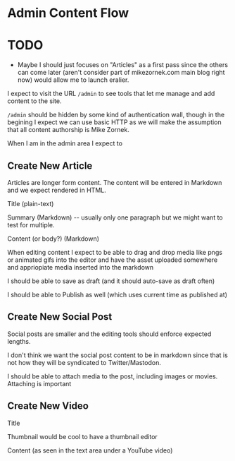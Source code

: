 # Admin Content Flow

# TODO

* Maybe I should just focuses on "Articles" as a first pass since the others can come later (aren't consider part of mikezornek.com main blog right now) would allow me to launch eralier.


I expect to visit the URL `/admin` to see tools that let me manage and add content to the site.

`/admin` should be hidden by some kind of authentication wall, though in the begining I expect we can use basic HTTP as we will make the assumption that all content authorship is Mike Zornek.

When I am in the admin area I expect to 

## Create New Article

Articles are longer form content. The content will be entered in Markdown and we expect rendered in HTML.

Title (plain-text)

Summary (Markdown) -- usually only one paragraph but we might want to test for multiple.

Content (or body?) (Markdown)

When editing content I expect to be able to drag and drop media like pngs or animated gifs into the editor and have the asset uploaded somewhere and appriopiate media inserted into the markdown

I should be able to save as draft (and it should auto-save as draft often)

I should be able to Publish as well (which uses current time as published at)

## Create New Social Post

Social posts are smaller and the editing tools should enforce expected lengths.

I don't think we want the social post content to be in markdown since that is not how they will be syndicated to Twitter/Mastodon.

I should be able to attach media to the post, including images or movies. Attaching is important

## Create New Video

Title 

Thumbnail 
would be cool to have a thumbnail editor

Content (as seen in the text area under a YouTube video)
